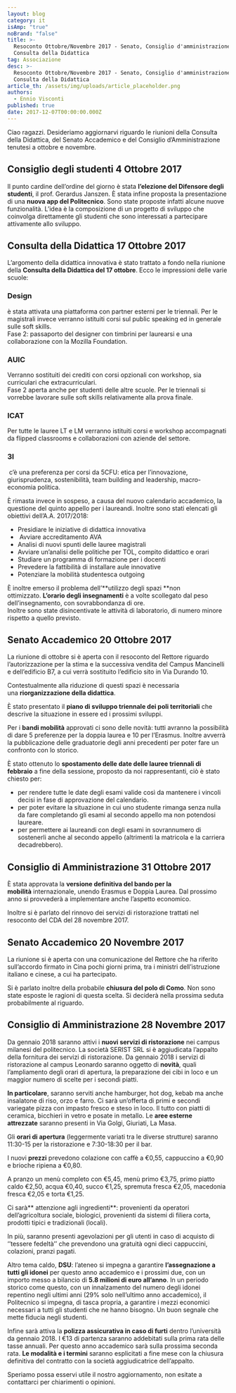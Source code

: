 ```yaml
---
layout: blog
category: it
isAmp: "true"
noBrand: "false"
title: >-
  Resoconto Ottobre/Novembre 2017 - Senato, Consiglio d'amministrazione e
  Consulta della Didattica
tag: Associazione
desc: >-
  Resoconto Ottobre/Novembre 2017 - Senato, Consiglio d'amministrazione e
  Consulta della Didattica
article_th: /assets/img/uploads/article_placeholder.png
authors:
  - Ennio Visconti
published: true
date: 2017-12-07T00:00:00.000Z
---
```


Ciao ragazzi. Desideriamo aggiornarvi riguardo le riunioni della Consulta della Didattica, del Senato Accademico e del Consiglio d’Amministrazione tenutesi a ottobre e novembre.

**Consiglio degli studenti 4 Ottobre 2017**
-------------------------------------------

Il punto cardine dell’ordine del giorno è stata **l’elezione del Difensore degli studenti**, il prof. Gerardus Janszen. È stata infine proposta la presentazione di una **nuova app del Politecnico**. Sono state proposte infatti alcune nuove funzionalità. L’idea è la composizione di un progetto di sviluppo che coinvolga direttamente gli studenti che sono interessati a partecipare attivamente allo sviluppo.

**Consulta della Didattica 17 Ottobre 2017**
--------------------------------------------

L’argomento della didattica innovativa è stato trattato a fondo nella riunione della **Consulta della Didattica del 17 ottobre**. Ecco le impressioni delle varie scuole:

### Design

è stata attivata una piattaforma con partner esterni per le triennali. Per le magistrali invece verranno istituiti corsi sul public speaking ed in generale sulle soft skills.  
Fase 2: passaporto del designer con timbrini per laurearsi e una collaborazione con la Mozilla Foundation.

### AUIC

Verranno sostituiti dei crediti con corsi opzionali con workshop, sia curriculari che extracurriculari.  
Fase 2 aperta anche per studenti delle altre scuole. Per le triennali si vorrebbe lavorare sulle soft skills relativamente alla prova finale.

### ICAT

Per tutte le lauree LT e LM verranno istituiti corsi e workshop accompagnati da flipped classrooms e collaborazioni con aziende del settore.

### 3I

 c’è una preferenza per corsi da 5CFU: etica per l’innovazione, giurisprudenza, sostenibilità, team building and leadership, macro-economia politica.

È rimasta invece in sospeso, a causa del nuovo calendario accademico, la questione del quinto appello per i laureandi. Inoltre sono stati elencati gli obiettivi dell’A.A. 2017/2018:

*   Presidiare le iniziative di didattica innovativa
*    Avviare accreditamento AVA
*   Analisi di nuovi spunti delle lauree magistrali
*   Avviare un’analisi delle politiche per TOL, compito didattico e orari
*   Studiare un programma di formazione per i docenti
*   Prevedere la fattibilità di installare aule innovative
*   Potenziare la mobilità studentesca outgoing

È inoltre emerso il problema dell’**utilizzo degli spazi **non ottimizzato. **L’orario degli insegnamenti** è a volte scollegato dal peso dell’insegnamento, con sovrabbondanza di ore.  
Inoltre sono state disincentivate le attività di laboratorio, di numero minore rispetto a quello previsto.

**Senato Accademico 20 Ottobre 2017**
-------------------------------------

La riunione di ottobre si è aperta con il resoconto del Rettore riguardo l’autorizzazione per la stima e la successiva vendita del Campus Mancinelli e dell’edificio B7, a cui verrà sostituito l’edificio sito in Via Durando 10.

Contestualmente alla riduzione di questi spazi è necessaria una **riorganizzazione della didattica**.

È stato presentato il **piano di sviluppo triennale dei poli territoriali** che descrive la situazione in essere ed i prossimi sviluppi.

Per i **bandi mobilità** approvati ci sono delle novità: tutti avranno la possibilità di dare 5 preferenze per la doppia laurea e 10 per l’Erasmus. Inoltre avverrà la pubblicazione delle graduatorie degli anni precedenti per poter fare un confronto con lo storico.

È stato ottenuto lo **spostamento delle date delle lauree triennali di febbraio** a fine della sessione, proposto da noi rappresentanti, ciò è stato chiesto per:

*   per rendere tutte le date degli esami valide così da mantenere i vincoli decisi in fase di approvazione del calendario.
*   per poter evitare la situazione in cui uno studente rimanga senza nulla da fare completando gli esami al secondo appello ma non potendosi laureare.
*   per permettere ai laureandi con degli esami in sovrannumero di sostenerli anche al secondo appello (altrimenti la matricola e la carriera decadrebbero).

**Consiglio di Amministrazione 31 Ottobre 2017**
------------------------------------------------

È stata approvata la **versione definitiva del bando per la mobilità** internazionale, unendo Erasmus e Doppia Laurea. Dal prossimo anno si provvederà a implementare anche l’aspetto economico.

Inoltre si è parlato del rinnovo dei servizi di ristorazione trattati nel resoconto del CDA del 28 novembre 2017.

**Senato Accademico 20 Novembre 2017**
--------------------------------------

La riunione si è aperta con una comunicazione del Rettore che ha riferito sull’accordo firmato in Cina pochi giorni prima, tra i ministri dell’istruzione italiano e cinese, a cui ha partecipato.

Si è parlato inoltre della probabile **chiusura del polo di Como**. Non sono state esposte le ragioni di questa scelta. Si deciderà nella prossima seduta probabilmente al riguardo.

**Consiglio di Amministrazione 28 Novembre 2017**
-------------------------------------------------

Da gennaio 2018 saranno attivi i **nuovi servizi di ristorazione** nei campus milanesi del politecnico. La società SERIST SRL si è aggiudicata l’appalto della fornitura dei servizi di ristorazione. Da gennaio 2018 i servizi di ristorazione al campus Leonardo saranno oggetto di **novità**, quali l’ampliamento degli orari di apertura, la preparazione dei cibi in loco e un maggior numero di scelte per i secondi piatti.

**In particolare**, saranno serviti anche hamburger, hot dog, kebab ma anche insalatone di riso, orzo e farro. Ci sarà un’offerta di primi e secondi variegate pizza con impasto fresco e steso in loco. Il tutto con piatti di ceramica, bicchieri in vetro e posate in metallo. Le **aree esterne attrezzate** saranno presenti in Via Golgi, Giuriati, La Masa.

Gli **orari di apertura** (leggermente variati tra le diverse strutture) saranno 11:30-15 per la ristorazione e 7:30-18:30 per il bar.

I nuovi **prezzi** prevedono colazione con caffè a €0,55, cappuccino a €0,90 e brioche ripiena a €0,80.

A pranzo un menù completo con €5,45, menù primo €3,75, primo piatto caldo €2,50, acqua €0,40, succo €1,25, spremuta fresca €2,05, macedonia fresca €2,05 e torta €1,25.

Ci sarà** attenzione agli ingredienti**: provenienti da operatori dell’agricoltura sociale, biologici, provenienti da sistemi di filiera corta, prodotti tipici e tradizionali (locali).

In più, saranno presenti agevolazioni per gli utenti in caso di acquisto di ‘’tessere fedeltà’’ che prevendono una gratuità ogni dieci cappuccini, colazioni, pranzi pagati.

Altro tema caldo, **DSU**: l’ateneo si impegna a garantire **l’assegnazione a tutti gli idonei** per questo anno accademico e i prossimi due, con un importo messo a bilancio di **5.8 milioni di euro all’anno**. In un periodo storico come questo, con un innalzamento del numero degli idonei repentino negli ultimi anni (29% solo nell’ultimo anno accademico), il Politecnico si impegna, di tasca propria, a garantire i mezzi economici necessari a tutti gli studenti che ne hanno bisogno. Un buon segnale che mette fiducia negli studenti.

Infine sarà attiva la **polizza assicurativa in caso di furti** dentro l’università da gennaio 2018. I €13 di partenza saranno addebitati sulla prima rata delle tasse annuali. Per questo anno accademico sarà sulla prossima seconda rata. **Le modalità e i termini** saranno esplicitati a fine mese con la chiusura definitiva del contratto con la società aggiudicatrice dell’appalto.

Speriamo possa esservi utile il nostro aggiornamento, non esitate a contattarci per chiarimenti o opinioni.
